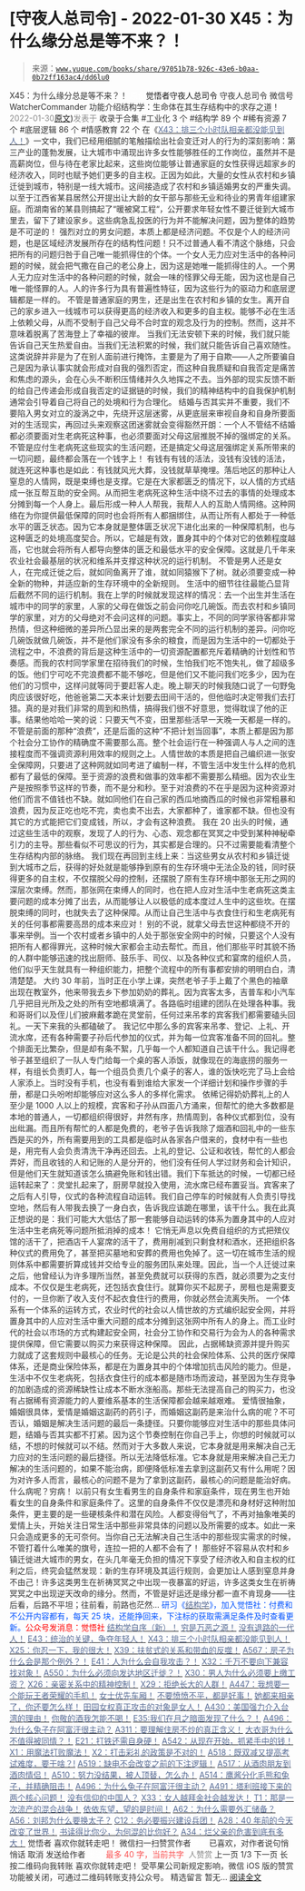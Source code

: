 # [守夜人总司令] - 2022-01-30 X45：为什么缘分总是等不来？！

> 来源：[`www.yuque.com/books/share/97051b78-926c-43e6-b0aa-0b72ff163ac4/dd6lu0`](https://www.yuque.com/books/share/97051b78-926c-43e6-b0aa-0b72ff163ac4/dd6lu0)

<ne-p id="520f42f3293818f927861ebbd5b15da4_p_0" data-lake-id="520f42f3293818f927861ebbd5b15da4_p_0"><ne-text id="u0e84f48d" style="color: rgb(51, 51, 51);">X45：为什么缘分总是等不来？！</ne-text></ne-p> <ne-p id="e7cb2710ffb4d95b78ccbf4fc13ddf69" data-lake-id="e7cb2710ffb4d95b78ccbf4fc13ddf69"><ne-text id="u1b4a6880" ne-fontsize="12" style="color: rgb(255, 255, 255);">原创</ne-text><ne-text id="u1882f76b" ne-fontsize="14">觉悟者</ne-text><ne-text id="ufbb042c8" ne-fontsize="14">守夜人总司令</ne-text></ne-p> <ne-p id="73fd33e81df7af55cf8f1b0a1d0a8e1a" data-lake-id="73fd33e81df7af55cf8f1b0a1d0a8e1a"><ne-text id="ub25c44b6" ne-fontsize="14" ne-bold="true" style="color: rgb(51, 51, 51);">守夜人总司令</ne-text></ne-p> <ne-p id="9bf163b77cc91a992e61cdda972eb00d" data-lake-id="9bf163b77cc91a992e61cdda972eb00d"><ne-text id="ue3f4fc8a" ne-fontsize="14" style="color: rgb(51, 51, 51);">微信号</ne-text><ne-text id="ua9ac6626" ne-fontsize="14" style="color: rgb(51, 51, 51);">WatcherCommander</ne-text></ne-p> <ne-p id="ec28e2790597fe1a2eb74fad79a6860a" data-lake-id="ec28e2790597fe1a2eb74fad79a6860a"><ne-text id="u96a4437c" ne-fontsize="14" style="color: rgb(51, 51, 51);">功能介绍</ne-text><ne-text id="u7a9f96f0" ne-fontsize="14" style="color: rgb(51, 51, 51);">结构学：生命体在其生存结构中的求存之道！</ne-text></ne-p> <ne-p id="0b6cc925b6db9e8bb21d4422a3f3a2fe" data-lake-id="0b6cc925b6db9e8bb21d4422a3f3a2fe"><ne-text id="u4e28600b" style="color: rgb(140, 140, 140);">2022-01-30</ne-text>[<ne-text id="u6c1beee8" ne-fontsize="14">原文</ne-text>](https://mp.weixin.qq.com/s?__biz=MzAxNDk1NjI2Mw==&mid=2247487856&idx=1&sn=cd11f29dc64a6091e6982f36b2f164ea&chksm=9b8a32f8acfdbbee325175c723280fe7500b0cb0b7d45cd827aef80f2b9c69eb8c1862e93f9e#rd))<ne-text id="u171e14d0" ne-fontsize="14" style="color: rgb(140, 140, 140);">发表于</ne-text></ne-p> <ne-p id="c048458da65649a76c425ce58057a79a" data-lake-id="c048458da65649a76c425ce58057a79a"><ne-text id="ud0ef6b35" style="color: rgb(51, 51, 51);">收录于合集</ne-text></ne-p> <ne-p id="46b7046a88058af43bcfff85451c0eae" data-lake-id="46b7046a88058af43bcfff85451c0eae"><ne-text id="ub135d8e3" style="color: rgb(51, 51, 51);">#工业化 3 个</ne-text></ne-p> <ne-p id="663b1af962fc7ed0acc64ab86ed02f4e" data-lake-id="663b1af962fc7ed0acc64ab86ed02f4e"><ne-text id="uc11bfd13" style="color: rgb(51, 51, 51);">#结构学 89 个</ne-text></ne-p> <ne-p id="d5d5dd597260d265312a44faa30846d4" data-lake-id="d5d5dd597260d265312a44faa30846d4"><ne-text id="u914090be" style="color: rgb(51, 51, 51);">#稀有资源 7 个</ne-text></ne-p> <ne-p id="c409ca729be2414a274efb80377cdb49" data-lake-id="c409ca729be2414a274efb80377cdb49"><ne-text id="ucd23fb42" style="color: rgb(51, 51, 51);">#底层逻辑 86 个</ne-text></ne-p> <ne-p id="631c805ce30dc5e8d76e377a91bcf35d" data-lake-id="631c805ce30dc5e8d76e377a91bcf35d"><ne-text id="u8e2a8321" style="color: rgb(51, 51, 51);">#情感教育 22 个</ne-text></ne-p> <ne-p id="584b3dc6a81d07ee373ab3a5c5bcc90e" data-lake-id="584b3dc6a81d07ee373ab3a5c5bcc90e"><ne-text id="u0e264691" style="color: rgb(51, 51, 51);">在《</ne-text>[<ne-text id="ubcde7930" style="color: rgb(87, 107, 149);">X43：排三个小时队相亲都没能见到人！</ne-text>](http://mp.weixin.qq.com/s?__biz=MzAxNDk1NjI2Mw==&mid=2247487839&idx=1&sn=5d6815128a494ec1265c6730e1a95efd&chksm=9b8a32d7acfdbbc139fbb37186865008536f02a5fc5d5b3f5de9a1d6aefa332291f0bcea4062&scene=21#wechat_redirect)<ne-text id="ub6054afc" style="color: rgb(51, 51, 51);">》一文中，我们已经用细腻的笔触描绘出社会变迁对人的行为的深刻影响：第三产业的蓬勃发展，让大城市中涌现出许多女性能够胜任的工作岗位，虽然并不是高薪岗位，但与待在老家比起来，这些岗位能够让普通家庭的女性获得远超家乡的经济收入，同时也赋予她们更多的自主权。正因为如此，大量的女性从农村和乡镇迁徙到城市，特别是一线大城市。这间接造成了农村和乡镇适婚男女的严重失调。以至于江西省某县居然公开提出让大龄的女干部与那些无业和待业的男青年组建家庭。而湖南省的某县则搞起了“暖被窝工程“，公开要求年轻女性不要迁徙到大城市里去，留下了建设家乡。这些病急乱投医的行为并不能解决问题，因为整体的趋势是不可逆的！</ne-text></ne-p> <ne-p id="fef33b1f606b4fb046448f2aca278ee4" data-lake-id="fef33b1f606b4fb046448f2aca278ee4"><ne-text id="u10a46a8d" style="color: rgb(51, 51, 51);">强烈对立的男女问题，本质上都是经济问题。不仅是个人的经济问题，也是区域经济发展所存在的结构性问题！只不过普通人看不清这个脉络，只会把所有的问题归咎于自己唯一能抓得住的个体。一个女人无力应对生活中的各种问题的时候，就会把气撒在自己的老公身上，因为这是她唯一能抓得住的人。一个男人无力应对生活中的各种问题的时候，就会一味的怪罪父母无能，因为这也是自己唯一能怪罪的人。人的许多行为具有普遍性特征，因为这些行为的驱动力和底层逻辑都是一样的。</ne-text></ne-p> <ne-p id="f7c150cbf3c5e3704c94fe1dc671c8e2" data-lake-id="f7c150cbf3c5e3704c94fe1dc671c8e2"><ne-text id="uf2a50f62" style="color: rgb(51, 51, 51);">不管是普通家庭的男生，还是出生在农村和乡镇的女生。离开自己的家乡进入一线城市可以获得更高的经济收入和更多的自主权。能够不必在生活上依赖父母，从而不受制于自己父母不合时宜的观念及行为的控制。然而，这并不意味着脱离了苦海登上了幸福的彼岸。</ne-text></ne-p> <ne-p id="fcee07910a49139762ff4a5a40c1a350" data-lake-id="fcee07910a49139762ff4a5a40c1a350"><ne-text id="ufc82a296" style="color: rgb(51, 51, 51);">当我们无法安顿下来的时候，我们就只能告诉自己天生热爱自由。当我们无法积累的时候，我们就只能告诉自己喜欢随性。这类说辞并非是为了在别人面前进行掩饰，主要是为了用于自欺——</ne-text><ne-text id="u2f5f3202" ne-bold="true" style="color: rgb(51, 51, 51);">人之所要骗自己是因为承认事实就会形成对自我的强烈否定，而这种自我质疑和自我否定是痛苦和焦虑的源头，会在心头不断积压情绪并久久地挥之不去。当外部的现实反馈不断的给自己传递会形成自我否定的证据链的时候，我们的精神结构中的自我保护机制通常会引导着自己将自己的处境和行为合理化。</ne-text></ne-p> <ne-p id="8be49fa0a66bfc33e03f6586fbb1fbd8" data-lake-id="8be49fa0a66bfc33e03f6586fbb1fbd8"><ne-text id="udc29ae02" style="color: rgb(51, 51, 51);">结婚与否其实并不重要，我们不要陷入男女对立的漩涡之中，先绕开这层迷雾，从更底层来审视自身和自身所要面对的生活现实，再回过头来观察这团迷雾就会变得豁然开朗：</ne-text><ne-text id="u66919bb1" ne-bold="true" style="color: rgb(51, 51, 51);">一个人不管结不结婚都必须要面对生老病死这种事，也必须要面对父母这层推脱不掉的强绑定的关系。不管是应付生老病死这些现实的生活问题，还是搞定父母这层强绑定关系所带来的一切问题，最终都会落在一个钱字上！</ne-text></ne-p> <ne-p id="e41cb3388fd19ff9fd3e7d17e9fbae43" data-lake-id="e41cb3388fd19ff9fd3e7d17e9fbae43"><ne-text id="uba6e1057" style="color: rgb(51, 51, 51);">有钱有有钱的活法，没钱有没钱的活法，就连死这种事也是如此：有钱就风光大葬，没钱就草草掩埋。落后地区的那种让人窒息的人情网，既是束缚也是支撑。它是在大家都匮乏的情况下，以人情的方式结成一张互帮互助的安全网。从而把生老病死这种生活中绕不过去的事情的处理成本分摊到每一个人身上。最后形成一种人人帮我，我帮人人的互助人情网络。这种网络在为你提供最低保障的同时也会将所有人都捆绑住，从而让所有人都处于一种低水平的匮乏状态。因为它本身就是整体匮乏状况下进化出来的一种保障机制，也与这种匮乏的处境高度契合。所以，它越是有效，置身其中的个体对它的依赖程度越高，它也就会将所有人都导向整体的匮乏和最低水平的安全保障。这就是几千年来农业社会最基层的状况和维系并支撑这种状况的运行机制。</ne-text></ne-p> <ne-p id="f38ca107f6f4a5fab5f92cb15a53945c" data-lake-id="f38ca107f6f4a5fab5f92cb15a53945c"><ne-text id="uc4d660fc" ne-bold="true" style="color: rgb(51, 51, 51);">不管是男人还是女人，在完成迁徙之后，就如同鱼离开了谁，就如同猿猴下了树。就必须要变成一种全新的物种，并适应新的生存环境中的全新规则。</ne-text></ne-p> <ne-p id="57dd4c25df9427a24a010a04bb7c4fe9" data-lake-id="57dd4c25df9427a24a010a04bb7c4fe9"><ne-text id="uaff36acf" style="color: rgb(51, 51, 51);">生活中的细节往往最能凸显背后截然不同的运行机制。我在上学的时候就发现这样的情况：去一个出生并生活在城市中的同学的家里，人家的父母在做饭之前会问你吃几碗饭。而去农村和乡镇同学的家里，对方的父母绝对不会问这样的问题。事实上，不同的同学家待客都非常热情，但这种细微的差异所凸显出来的是两套完全不同的运行机制的差异。问你吃几碗饭就做几碗饭，并不是他们家没有多余的粮食，而是因为生活中的一切都处于流程之中，不浪费的背后是这种生活中的一切资源配置都充斥着精确的计划性和节奏感。而我的农村同学家里在招待我们的时候，生怕我们吃不饱失礼，做了超级多的饭。他们宁可吃不完浪费都不能不够吃，但是他们又不能问我们吃多少，因为在他们的习惯中，这样问就等同于要赶客人走。晚上聊天的时候我随口说了一句野兔肉应该很好吃，他爸爸第二天本来计划要去田间干活的，但他临时决定带我们去打猎。真的是对我们非常的周到和热情，搞得我们很不好意思，觉得耽误了他的正事。结果他哈哈一笑的说：只要天气不变，田里那些活早一天晚一天都是一样的。不管是前面的那种“浪费”，还是后面的这种“不把计划当回事”，本质上都是因为那个社会分工协作的精确度不需要那么高。整个社会运行在一种强调人与人之间的连接程度而不强调资源利用效率的规则之上。人情世故的本质是把自己编织进一张安全保障网，只要进了这种网就如同考进了编制一样，不管生活中发生什么样的危机都有了最低的保障。至于资源的浪费和做事的效率都不需要那么精细。因为农业生产是按照季节这样的节奏，而不是分和秒。至于对浪费的不在乎是因为这种资源对他们而言不值钱也不缺。就如同他们在自己家的西瓜地摘西瓜的时候也非常粗暴和浪费，因为反正吃也吃不完，卖也卖不出去，大家都种了，谁家都不缺。但也没有其它的方式能把它们变成钱，所以，才会有这种浪费。</ne-text></ne-p> <ne-p id="0ebeba94daefd5477f7327794a856362" data-lake-id="0ebeba94daefd5477f7327794a856362"><ne-text id="u21bc82ae" style="color: rgb(51, 51, 51);">我在 20 出头的时候，通过这些生活中的观察，发现了人的行为、心态、观念都在冥冥之中受到某种神秘牵引力的主导。</ne-text><ne-text id="uf63bebf2" ne-bold="true" style="color: rgb(51, 51, 51);">那些看似不可思议的行为，其实都是合理的。只不过需要能看清整个生存结构内部的脉络。</ne-text></ne-p> <ne-p id="1535d487568deab263fa23c3946d9b42" data-lake-id="1535d487568deab263fa23c3946d9b42"><ne-text id="ub973453d" style="color: rgb(51, 51, 51);">我们现在再回到主线上来：当这些男女从农村和乡镇迁徙到大城市之后，获得的好处就是能够挣到原有的生存环境中无法企及的钱，同时获得更多的自主权，不仅摆脱父母的控制，还摆脱了原有生存环境中那张无形之网的深层次束缚。然而，那张网在束缚人的同时，也在把人应对生活中生老病死这类主要问题的成本分摊了出去，从而能够让人以极低的成本度过人生中的这些坎。在摆脱束缚的同时，也就失去了这种保障。从而让自己生活中与衣食住行和生老病死有关的任何事都需要高昂的成本来应对！</ne-text></ne-p> <ne-p id="27e0f48aab68ca2580ba92c08396ec48" data-lake-id="27e0f48aab68ca2580ba92c08396ec48"><ne-text id="u1fb9c012" style="color: rgb(51, 51, 51);">别的不说，就拿父母去世这种都绕不开的事来举例。当一个农村或者乡镇中的人处于那张安全网中的时候，只要这个人没有把所有人都得罪光，这种时候大家都会主动去帮忙。而且，他们那些平时其貌不扬的人群中能够迅速的找出厨师、鼓乐手、司仪、以及各种仪式和宴席的组织人员，他们似乎天生就具有一种组织能力，把整个流程中的所有事都安排的明明白白，清清楚楚。</ne-text></ne-p> <ne-p id="38357e5461e43dc60b40ca9bae593de9" data-lake-id="38357e5461e43dc60b40ca9bae593de9"><ne-text id="u8d409eca" style="color: rgb(51, 51, 51);">大约 30 年前，当时正在小学上课，突然老爷子手上戴了个黑色的袖章出现在教室外，他来带我去乡下参加奶奶的葬礼。因为宾客太多，吉普车和小汽车几乎把目光所及之处的所有空地都填满了。各路临时组建的团队在处理各种事。我和哥哥们以及侄儿们披麻戴孝跪在灵堂前，任何过来吊孝的宾客我们都需要磕头回礼。一天下来我的头都磕破了。</ne-text></ne-p> <ne-p id="692ff45c9bcfbf3185bc7fe16fe4ef71" data-lake-id="692ff45c9bcfbf3185bc7fe16fe4ef71"><ne-text id="ub694975f" style="color: rgb(51, 51, 51);">我记忆中那么多的宾客来吊孝、登记、上礼、开流水席，还有各种需要子孙后代参加的仪式，并为每一位宾客准备不同的回礼。整个排面无比繁杂，但是却有条不絮，几乎每一个人都知道自己该干什么。我记得老爷子甚至组织了一队人专门给每一个桌的客人添饭，就像现在的海底捞的服务一样，有组长负责盯人，每一个组员负责几个桌子的客人，谁的饭快吃完了马上会给人家添上。当时没有手机，也没有看到谁给大家发一个详细计划和操作步骤的手册，都是口头吩咐却能够应对这么多人的多样化需求。</ne-text></ne-p> <ne-p id="d184a9134e4a8a69d932a2a821756863" data-lake-id="d184a9134e4a8a69d932a2a821756863"><ne-text id="ua62b338f" style="color: rgb(51, 51, 51);">依稀记得奶奶葬礼上的人至少是 1000 人以上的规模，宾客和子孙从四面八方涌来，但帮忙的绝大多数都是本地的普通人，一切都组织得很好，井然有序，热情周到，各种仪式都到位，没有出纰漏。而且所有帮忙的人都是免费的，老爷子告诉我除了烟酒和回礼中的一些东西是买的外，所有需要用到的工具都是临时从各家各户借来的，食材中有一些也是，用完有人会负责清洗干净再还回去。上礼的登记、公证和收钱，帮忙的人都会弄好，而且收钱的人和记账的人是分开的，他们没有任何人学过财务和会计知识，但是他们天生就知道该怎么搞避免账和钱出错。我们下车抵达的时候，一切都已经运转起来了：灵堂扎起来了，厨房早就投入使用，流水席已经布置妥当。宾客来了之后有人引导，仪式的各种流程自动运转。我们自己停车的时候就有人负责引导找空地，然后有人带我去换了一身白衣，告诉我应该跪在哪里，该干什么。我在此真正想说的是：</ne-text><ne-text id="ua73ff8f6" ne-bold="true" style="color: rgb(51, 51, 51);">我们可能大大低估了那一套能够自动运转的体系为置身其中的人应对生活中生老病死等问题所抵消掉的成本！</ne-text></ne-p> <ne-p id="8001bf6c8c46eb8d7dc543403b5be539" data-lake-id="8001bf6c8c46eb8d7dc543403b5be539"><ne-text id="u86afbdaf" style="color: rgb(51, 51, 51);">它悄无声息以免费自组织的方式把殡仪馆的活干了，把酒店千人宴席的活干了，费用削减到只剩食材和酒水，还把组织各种仪式的费用免了，甚至把买墓地和安葬的费用也免掉了。这一切在城市生活的规则体系中都需要折算成钱并交给专业的服务团队来处理。因此，当一个人迁徙过来之后，他曾经认为许多理所当然，甚至免费就可以获得的东西，就必须要为之支付成本。不仅仅是生老病死，还包括衣食住行。就算你买不起房子，房租也是需要支付的，一旦你断了收入支付不起衣食住行的费用，你就必然会流离失所。</ne-text></ne-p> <ne-p id="27ae938a2223fa952328e50a112eb510" data-lake-id="27ae938a2223fa952328e50a112eb510"><ne-text id="u6d635254" ne-bold="true" style="color: rgb(51, 51, 51);">一个体系有一个体系的运转方式，农业时代的社会以人情世故的方式编织起安全网，并将置身其中的人应对生活中重大问题的成本分摊到这张网中所有人的身上。而工业时代的社会以市场的方式构建起安全网，社会分工协作和交易行为会为人的各种需求提供保障，但它需要以购买力来获得这种保障。</ne-text></ne-p> <ne-p id="19d1f207d63e4e4931f3f30543ca2cb5" data-lake-id="19d1f207d63e4e4931f3f30543ca2cb5"><ne-text id="u160f74a8" ne-bold="true" style="color: rgb(51, 51, 51);">因此，占据稀缺资源并提升购买力就成了这套规则中最核心的任务。</ne-text><ne-text id="u0572071d" style="color: rgb(51, 51, 51);">无论是公共的社会保险体系、公共的医疗保障体系，还是商业保险体系，都是在为置身其中的个体增加抗击风险的能力。但是，</ne-text><ne-text id="u951e0034" ne-bold="true" style="color: rgb(51, 51, 51);">生活中不仅生老病死，包括衣食住行的成本都是随市场而波动，甚至因为生存竞争的加剧造成的资源稀缺性让成本不断水涨船高。那些无法提高自己的购买力，也没有占据稀有资源能力的人要维系基本的生活保障都会越来越艰难。</ne-text></ne-p> <ne-p id="cb27662120b3017f8191b4e44654110e" data-lake-id="cb27662120b3017f8191b4e44654110e"><ne-text id="u661c5b0c" style="color: rgb(51, 51, 51);">爱情很抽象，婚姻很具体，爱情是婚姻这副药的药引子，而婚姻这副药是来治什么病的呢？不可否认，婚姻是解决生活问题的最后一条捷径。只要你能够应对生活中的那些具体问题，结婚与否其实都不打紧。因为这个节奏控制在你自己手上，你想的时候就可以结，不想的时候就可以不结。然而对于大多数人来说，它本身就是用来解决自己无力应对的生活问题的最后捷径。所以无法降低标准。它本身就是用来解决自己无力解决的生活问题的，如果不能治病，即便降低标准去拿到这副药又有什么用呢？因为对许多人而言，最核心的问题不是为了拿到这副药，最核心的问题是能治好病。什么病呢？穷病！</ne-text></ne-p> <ne-p id="a502694379194817be97a0b7ba7e91b3" data-lake-id="a502694379194817be97a0b7ba7e91b3"><ne-text id="u4107ff27" ne-bold="true" style="color: rgb(51, 51, 51);">以前只有女生看男生的自身条件和家庭条件，现在男生也开始看女生的自身条件和家庭条件了。这里的自身条件不仅仅是漂亮和身材好这种附加条件，更主要的是一些硬核条件和潜在风险。人都变得俗气了，不再对抽象唯美的爱情上头，开始关注日常生活中那些非常具体的问题以及所需要的成本。如此一来只会造成更多的无可奈何。当你自己无法解决自己生活中的那些现实需求的时候，不管打着什么唯美的旗号，连拉一把的人都不会有了！</ne-text></ne-p> <ne-p id="eb305d67c506444aabce8cb3ecfffe6d" data-lake-id="eb305d67c506444aabce8cb3ecfffe6d"><ne-text id="u17622452" ne-bold="true" style="color: rgb(51, 51, 51);">那些好不容易从农村和乡镇迁徙进大城市的男女，在头几年毫无负担的情况下享受了经济收入和自主权的红利之后，终究会猛然发现：新的生存环境及其运行规则，会更加让人感到窒息并身不由己！许多这类男生在祈祷冥冥之中出现一夜暴富的好运，许多这类女生在祈祷冥冥之中出现逆天改命的缘分。然而，不管是好运还是缘分都一直不肯现身——往后看，后路不平坦；往前看，前路也茫然…</ne-text></ne-p> <ne-p id="bbecdeb670581b228ef2bfb6d4a470e9" data-lake-id="bbecdeb670581b228ef2bfb6d4a470e9"><ne-text id="u2d51fa08" ne-bold="true" style="color: rgb(0, 82, 255);">研习《</ne-text>[<ne-text id="u4d53e08d" ne-bold="true" style="color: rgb(87, 107, 149);">结构学</ne-text>](https://mp.weixin.qq.com/mp/appmsgalbum?action=getalbum&album_id=1318317199878225920&__biz=MzAxNDk1NjI2Mw==#wechat_redirect)<ne-text id="u5412c9f0" ne-bold="true" style="color: rgb(0, 82, 255);">》，加入觉悟社：付费和不公开内容都有，每天 25 块，还能挣回来，下注标的获取需满足条件及时查看更新。</ne-text><ne-text id="u63706ee4" ne-bold="true" style="color: rgb(255, 0, 0);">公众号发消息：觉悟社</ne-text></ne-p>  <ne-p id="70fe09bb4bb7d39b9d60269fa8bbb6ef" data-lake-id="70fe09bb4bb7d39b9d60269fa8bbb6ef"><ne-card data-card-name="image" data-card-type="inline" id="zWnqF" data-event-boundary="card" style="color: rgb(51, 51, 51);"><ne-p id="d31de67da3e7d55c2410d6cab1f3fcf2" data-lake-id="d31de67da3e7d55c2410d6cab1f3fcf2">[<ne-text id="u34fa2990" ne-bold="true" style="color: rgb(87, 107, 149);">结构学自序（新）！</ne-text>](http://mp.weixin.qq.com/s?__biz=MzIzMDYwOTM0Mg==&mid=2247485283&idx=1&sn=aa2b8554b8e5040f8f959636feaa06a3&chksm=e8b19fb2dfc616a430aa381b8da0815311244e694a69809cd92d0602ac34cfe5f1f419b3745e&scene=21#wechat_redirect)</ne-p> <ne-p id="81385f948bbd881ac9ade1810acd62c7" data-lake-id="81385f948bbd881ac9ade1810acd62c7">[<ne-text id="u8ea64dc3" style="color: rgb(87, 107, 149);">穷是万恶之源！</ne-text>](http://mp.weixin.qq.com/s?__biz=MzAxNDk1NjI2Mw==&mid=2247483823&idx=1&sn=e54ebe9891b302dc0bf1815c76ccf8b7&chksm=9b8a2227acfdab31a05e273addd9159d4b8263d58d3c58bf214841c8189157519719c3427306&scene=21#wechat_redirect)</ne-p> <ne-p id="d7f7872733f27f4f97a120253d5886e8" data-lake-id="d7f7872733f27f4f97a120253d5886e8">[<ne-text id="u606365f7" style="color: rgb(87, 107, 149);">没有退路的一代人！</ne-text>](http://mp.weixin.qq.com/s?__biz=MzAxNDk1NjI2Mw==&mid=2247486533&idx=1&sn=a0d5cce0656aad467148e0642eb85a00&chksm=9b8a2fcdacfda6db79857186e953a089baf1fb678b2b071cf101c5a26e7fb9768474c94243ca&scene=21#wechat_redirect)</ne-p> <ne-p id="e7271faf9f13a4fbf265b5cbbfed7a2e" data-lake-id="e7271faf9f13a4fbf265b5cbbfed7a2e">[<ne-text id="u286eb9aa" ne-bold="true" style="color: rgb(87, 107, 149);">E43：统治的关键，争夺年轻人！</ne-text>](http://mp.weixin.qq.com/s?__biz=MzAxNDk1NjI2Mw==&mid=2247487815&idx=1&sn=84f963d6fb37f4f4ae70bb92b60488ae&chksm=9b8a32cfacfdbbd9aeb7089e2d38899684a97159afe1b1f220e3ca472cc321442bf52e5606dd&scene=21#wechat_redirect)</ne-p> <ne-p id="d53444c5233c05b750c9915cd047026e" data-lake-id="d53444c5233c05b750c9915cd047026e">[<ne-text id="u9f922562" style="color: rgb(87, 107, 149);">X43：排三个小时队相亲都没能见到人！</ne-text>](http://mp.weixin.qq.com/s?__biz=MzAxNDk1NjI2Mw==&mid=2247487839&idx=1&sn=5d6815128a494ec1265c6730e1a95efd&chksm=9b8a32d7acfdbbc139fbb37186865008536f02a5fc5d5b3f5de9a1d6aefa332291f0bcea4062&scene=21#wechat_redirect)</ne-p> <ne-p id="5ec608def6ef0056829679813d2f13eb" data-lake-id="5ec608def6ef0056829679813d2f13eb">[<ne-text id="u62eaa052" style="color: rgb(87, 107, 149);">X25：你忍一下，我的很大！</ne-text>](http://mp.weixin.qq.com/s?__biz=MzAxNDk1NjI2Mw==&mid=2247487691&idx=1&sn=25bf18fb0375ec81c4b02f06b4829131&chksm=9b8a3343acfdba55113abce1ada59a203e08f7fee28d62767bfede2ce6e1bf3ace451af06adf&scene=21#wechat_redirect)</ne-p> <ne-p id="b86914474f83eaaf7938969f11e3f0b2" data-lake-id="b86914474f83eaaf7938969f11e3f0b2">[<ne-text id="u856a76b3" style="color: rgb(87, 107, 149);">X39：扶贫式的关系和带血的反噬！</ne-text>](http://mp.weixin.qq.com/s?__biz=MzAxNDk1NjI2Mw==&mid=2247487823&idx=1&sn=2add0df28f12101176ece7bbdd18f01b&chksm=9b8a32c7acfdbbd1c06dcbfe21683ef82c6770a1ca7f1035833f7a6683dba546fced92103560&scene=21#wechat_redirect)</ne-p> <ne-p id="2bd1fdd9fa9ab85468350316d56a1b20" data-lake-id="2bd1fdd9fa9ab85468350316d56a1b20">[<ne-text id="ub0370a85" ne-bold="true" style="color: rgb(87, 107, 149);">A567：房子为什么会是那个例外？！</ne-text>](http://mp.weixin.qq.com/s?__biz=MzAxNDk1NjI2Mw==&mid=2247487780&idx=1&sn=3b20226bf3c2987844648da3761b0ef0&chksm=9b8a32acacfdbbbac12be812fa28293fffe0f2220f58702135872a8362c2c4e30c6f67e88e62&scene=21#wechat_redirect)</ne-p> <ne-p id="8c324154ee501ea4cf83bfba5677cdb3" data-lake-id="8c324154ee501ea4cf83bfba5677cdb3">[<ne-text id="ud0b0bba2" ne-bold="true" style="color: rgb(87, 107, 149);">E41：人为什么会自我攻击？！</ne-text>](http://mp.weixin.qq.com/s?__biz=MzIzMDYwOTM0Mg==&mid=2247486881&idx=1&sn=aaca61538c74e3339689efa842356ab2&chksm=e8b19570dfc61c667812788ad486f9a2864ada22523d02e1403afcc3403039ffd7ea01b9a107&scene=21#wechat_redirect)</ne-p> <ne-p id="65a67bad8dafdc0bdc8356228315f888" data-lake-id="65a67bad8dafdc0bdc8356228315f888">[<ne-text id="u28ed0745" ne-bold="true" style="color: rgb(87, 107, 149);">X32：千万不要向下兼容找对象！</ne-text>](http://mp.weixin.qq.com/s?__biz=MzIzMDYwOTM0Mg==&mid=2247486864&idx=1&sn=6f11987ae5bb16a7772f0829f6c1f414&chksm=e8b19541dfc61c57719e7bdb4cadd58d9676648949acc92c66a82d833031928185e14cfb3495&scene=21#wechat_redirect)</ne-p> <ne-p id="c5b52789cd59b2c092fcfe822528eeec" data-lake-id="c5b52789cd59b2c092fcfe822528eeec">[<ne-text id="u9bc62d78" ne-bold="true" style="color: rgb(87, 107, 149);">A550：为什么必须向发达地区迁徙？！</ne-text>](http://mp.weixin.qq.com/s?__biz=MzIzMDYwOTM0Mg==&mid=2247486858&idx=1&sn=956c82b082c441fa042f2acf337e8b1b&chksm=e8b1955bdfc61c4d450d4f22cd7aec8efbb69f5457bbf3db44ba550998b00c5dadd043227939&scene=21#wechat_redirect)</ne-p> <ne-p id="d8dbbdbc40edc049409a45aa6fa97c05" data-lake-id="d8dbbdbc40edc049409a45aa6fa97c05">[<ne-text id="uf42ed330" style="color: rgb(87, 107, 149);">X30：男人为什么必须要上缴工资？</ne-text>](http://mp.weixin.qq.com/s?__biz=MzAxNDk1NjI2Mw==&mid=2247487741&idx=1&sn=8a3ea62108b727f9f499c4f443309b07&chksm=9b8a3375acfdba635f90b03d0fe3584e4ceb01ba683217f87806196c2d112d0f4dfa7532a678&scene=21#wechat_redirect)</ne-p> <ne-p id="002ea3644904672a4ad977a957b46b15" data-lake-id="002ea3644904672a4ad977a957b46b15">[<ne-text id="ud08e9aa6" style="color: rgb(87, 107, 149);">X26：亲密关系中的精神控制！</ne-text>](http://mp.weixin.qq.com/s?__biz=MzAxNDk1NjI2Mw==&mid=2247487736&idx=1&sn=fb39520992bb22568e3a31c89b9f40f0&chksm=9b8a3370acfdba66c77d1425610a5d7cc26e23090708151880b117e45931eceb82e4ad69a020&scene=21#wechat_redirect)</ne-p> <ne-p id="207c15885a11bea2f74462da71ecbf19" data-lake-id="207c15885a11bea2f74462da71ecbf19">[<ne-text id="u358dfdbe" ne-bold="true" style="color: rgb(87, 107, 149);">X29：拒绝长大的人群！</ne-text>](http://mp.weixin.qq.com/s?__biz=MzAxNDk1NjI2Mw==&mid=2247487734&idx=1&sn=406322eea52d5ed24ebaf979fdf714c1&chksm=9b8a337eacfdba688c7e6a511a417ec4d9a03b13d1bdb5c91e6ef37e9a7b747460354e0b0e8e&scene=21#wechat_redirect)</ne-p> <ne-p id="f0a93f92fff1ef47b8851f63427fd91c" data-lake-id="f0a93f92fff1ef47b8851f63427fd91c">[<ne-text id="u65e6c27f" style="color: rgb(87, 107, 149);">A447：我想要一个能玩王者荣耀的手机！</ne-text>](http://mp.weixin.qq.com/s?__biz=MzIzMDYwOTM0Mg==&mid=2247485819&idx=1&sn=ed66aa0f6c9babbd3b2125904895a72e&chksm=e8b191aadfc618bc28e075861fdf70f66757736a2843e91f60aea5cdb6d641ec579a38bac82d&scene=21#wechat_redirect)</ne-p> <ne-p id="2cdf753c2d62a397819b70e23abcc450" data-lake-id="2cdf753c2d62a397819b70e23abcc450">[<ne-text id="u30104aee" style="color: rgb(87, 107, 149);">女士优先车厢！</ne-text>](http://mp.weixin.qq.com/s?__biz=MzAxNDk1NjI2Mw==&mid=2247487729&idx=1&sn=eb26eb14541fcabb690d3ad4556d6ac0&chksm=9b8a3379acfdba6f1fb9bf4c1884dea0da63edaa02a088ce8bb554aa9b1cf845897e7a22f6fd&scene=21#wechat_redirect)</ne-p> <ne-p id="17964dbf18f86c2fbfb0cc37d4840917" data-lake-id="17964dbf18f86c2fbfb0cc37d4840917">[<ne-text id="ua29e3584" ne-bold="true" style="color: rgb(87, 107, 149);">不要愤愤不平，都是好事！</ne-text>](http://mp.weixin.qq.com/s?__biz=MzAxNDk1NjI2Mw==&mid=2247487130&idx=1&sn=b21138d85455f5692aaf039038c78342&chksm=9b8a2d12acfda404a2b67fe4d446ee0f2805ad64a8b8004902934600fd731191e140df6ac19a&scene=21#wechat_redirect)</ne-p> <ne-p id="3131dc6fd3f1e5a6ad4f9682b2916d2b" data-lake-id="3131dc6fd3f1e5a6ad4f9682b2916d2b">[<ne-text id="uc9e2cb01" ne-bold="true" style="color: rgb(87, 107, 149);">她都来相亲了，你还要怎么样！</ne-text>](http://mp.weixin.qq.com/s?__biz=MzAxNDk1NjI2Mw==&mid=2247486952&idx=1&sn=698aec6916d2eca5e758c25c4c634346&chksm=9b8a2e60acfda776b80a4f2f0d5c2fe4921fc821cdf029fa9d2fdc52fd708fc5a0b980d5d3d0&scene=21#wechat_redirect)</ne-p> <ne-p id="ddd8ded59e9ce8d0d64d72660bac0dc8" data-lake-id="ddd8ded59e9ce8d0d64d72660bac0dc8">[<ne-text id="u54ce80f1" ne-bold="true" style="color: rgb(87, 107, 149);">田园女权真正攻击的对象是女人！</ne-text>](http://mp.weixin.qq.com/s?__biz=MzIzMDYwOTM0Mg==&mid=2247486412&idx=1&sn=5dd3e8b2a759838d739e6d61ebab2eab&chksm=e8b1931ddfc61a0bf6f81cd2a9a9232ea8ce86528a8eea66c6635180e8678b819ebb38b4cb86&scene=21#wechat_redirect)</ne-p> <ne-p id="cdd58ee635f3e18eda5b12d7dbe1b96b" data-lake-id="cdd58ee635f3e18eda5b12d7dbe1b96b">[<ne-text id="u4851d308" ne-bold="true" style="color: rgb(87, 107, 149);">A430：美国强力介入台湾的理由！</ne-text>](http://mp.weixin.qq.com/s?__biz=MzIzMDYwOTM0Mg==&mid=2247486587&idx=1&sn=e14d4403bb13c441596f09add1b5f27c&chksm=e8b194aadfc61dbcab0c1d70249910161f8c77b0163ac8278dfe5c2f817d2bb2a3ac3e7ddf89&scene=21#wechat_redirect)</ne-p> <ne-p id="89a6f3890e1e08e8087847398549ba66" data-lake-id="89a6f3890e1e08e8087847398549ba66">[<ne-text id="u1b363dcf" style="color: rgb(87, 107, 149);">你敬的酒我怎能不喝！</ne-text>](http://mp.weixin.qq.com/s?__biz=MzIzMDYwOTM0Mg==&mid=2247486456&idx=1&sn=7d6377d84f511b80179c5e7648494d6e&chksm=e8b19329dfc61a3f9b91b5b43dbd1a6eea293a02cd80b96aeb6dd1930f7f2c93fd33c0e3b2f3&scene=21#wechat_redirect)</ne-p> <ne-p id="7da6f4e755c94cd006e7ecaf0a2d31fe" data-lake-id="7da6f4e755c94cd006e7ecaf0a2d31fe">[<ne-text id="u69e7ba8c" ne-bold="true" style="color: rgb(87, 107, 149);">E35:我们在月之暗面发现了什么？！</ne-text>](http://mp.weixin.qq.com/s?__biz=MzIzMDYwOTM0Mg==&mid=2247486632&idx=1&sn=170aeff87eb36dce354c8b2437f4b27f&chksm=e8b19479dfc61d6f08e6492954a528f20387fe2fa925747cf2b504d2bc69084f24495e972e41&scene=21#wechat_redirect)</ne-p> <ne-p id="6831c4f08c983a564ff857ff15c33d7a" data-lake-id="6831c4f08c983a564ff857ff15c33d7a">[<ne-text id="ud61c1d57" ne-bold="true" style="color: rgb(87, 107, 149);">A496：为什么兔子在阿富汗很主动？</ne-text>](http://mp.weixin.qq.com/s?__biz=MzIzMDYwOTM0Mg==&mid=2247486278&idx=1&sn=40d09857088bebd3c70bec1c7a500f06&chksm=e8b19397dfc61a810125242c8e395330f934390eb50bd54053ecd3f31ddc91de4e429c0f693a&scene=21#wechat_redirect)</ne-p> <ne-p id="78ea0b3f071dd4608c42d622fda36404" data-lake-id="78ea0b3f071dd4608c42d622fda36404">[<ne-text id="u007d15a5" ne-bold="true" style="color: rgb(87, 107, 149);">A311：要理解住房不炒的真正含义！</ne-text>](http://mp.weixin.qq.com/s?__biz=MzIzMDYwOTM0Mg==&mid=2247484959&idx=1&sn=090583ec50bfd9febec1de463c2672f6&chksm=e8b19ecedfc617d8629080f6745c8de013cfe875de26eef6767b2d5c10782650223ed15f807b&scene=21#wechat_redirect)</ne-p> <ne-p id="441eb5a3c5f7571561b2f3be388526fb" data-lake-id="441eb5a3c5f7571561b2f3be388526fb">[<ne-text id="u766b76bb" style="color: rgb(87, 107, 149);">大衣哥为什么不值得被同情？！</ne-text>](http://mp.weixin.qq.com/s?__biz=MzAxNDk1NjI2Mw==&mid=2247487598&idx=1&sn=96df866800e5e546b2e945af60227ed4&chksm=9b8a33e6acfdbaf061f8713492ddd97b05e91e9bd566c4aa7d5e4f58b4395346513ec9f12eec&scene=21#wechat_redirect)</ne-p> <ne-p id="accf5c2707ed4b4d88c0f397ae60be59" data-lake-id="accf5c2707ed4b4d88c0f397ae60be59">[<ne-text id="u42234a07" style="color: rgb(87, 107, 149);">E21：打铁还需自身硬！</ne-text>](http://mp.weixin.qq.com/s?__biz=MzA3ODI4NTY4OQ==&mid=2247483839&idx=1&sn=cb80029b7f82ba1144ceb58664afa44a&chksm=9f445fa9a833d6bf70c54e9029f69e952823ff25ff6b7e7b8d6a4a43fc9ec553ffb960210ccb&scene=21#wechat_redirect)</ne-p> <ne-p id="ba70f8f1301c74b158385216e9dd4f07" data-lake-id="ba70f8f1301c74b158385216e9dd4f07">[<ne-text id="u00cb3c58" ne-bold="true" style="color: rgb(87, 107, 149);">A542：从现在开始，抓紧手中的钱！</ne-text>](http://mp.weixin.qq.com/s?__biz=MzIzMDYwOTM0Mg==&mid=2247486640&idx=1&sn=a96afa7d2b698e33240735ea8d7671f7&chksm=e8b19461dfc61d77a4afce11ecc7558b8d7ff5d495a78bcb609e3eed5c70bcbed5f3d6a66023&scene=21#wechat_redirect)</ne-p> <ne-p id="19063ceafce9a5da464a4af37ce8482f" data-lake-id="19063ceafce9a5da464a4af37ce8482f">[<ne-text id="u26e1eefe" style="color: rgb(87, 107, 149);">X1：用魔法打败魔法！</ne-text>](http://mp.weixin.qq.com/s?__biz=MzIzMDYwOTM0Mg==&mid=2247486542&idx=1&sn=0e26afc62c7171bb2132a86d6d3f349b&chksm=e8b1949fdfc61d893ec07610d457e7544bcaa90387ae31f0e0663645c744fcc69d27a74c44c4&scene=21#wechat_redirect)</ne-p> <ne-p id="6e3abb4bd9577904835bba70cffa9822" data-lake-id="6e3abb4bd9577904835bba70cffa9822">[<ne-text id="u045e72a8" style="color: rgb(87, 107, 149);">X2：打击彩礼的政策是不对的！</ne-text>](http://mp.weixin.qq.com/s?__biz=MzIzMDYwOTM0Mg==&mid=2247486547&idx=1&sn=84cdf1a658ba1719848662f0e56f64e8&chksm=e8b19482dfc61d944c77148828ddf9718b3690f306319be04eb791b403f7fa68f9a9b13857b0&scene=21#wechat_redirect)</ne-p> <ne-p id="21e8919446f5b4a025864fa3d026a784" data-lake-id="21e8919446f5b4a025864fa3d026a784">[<ne-text id="u051dac2e" ne-bold="true" style="color: rgb(87, 107, 149);">A518：既双减又提高考试难度，要干啥？!</ne-text>](http://mp.weixin.qq.com/s?__biz=MzIzMDYwOTM0Mg==&mid=2247486528&idx=1&sn=837ef39e3c0b47ac84d5096690555ae7&chksm=e8b19491dfc61d87292daf575c1e7c95b3f0543f313b65c7ad4ab369603833704304ec7451d7&scene=21#wechat_redirect)</ne-p> <ne-p id="c71b6df05255f76ba68a8a8c8489a2c2" data-lake-id="c71b6df05255f76ba68a8a8c8489a2c2">[<ne-text id="u87c53915" ne-bold="true" style="color: rgb(87, 107, 149);">A519：缺电不会改变之前的下注逻辑！</ne-text>](http://mp.weixin.qq.com/s?__biz=MzIzMDYwOTM0Mg==&mid=2247486508&idx=1&sn=6fac0f23979fa74983528cb090ad205b&chksm=e8b194fddfc61deb6982573c047fb47cb7af702e87111a0498e1cdc4676b6baf3cc5143f9c92&scene=21#wechat_redirect)</ne-p> <ne-p id="1dbe86337c8ed35b1ad9af7c78721a6c" data-lake-id="1dbe86337c8ed35b1ad9af7c78721a6c">[<ne-text id="uf8e4b188" style="color: rgb(87, 107, 149);">A517：从酒肉朋友到酒肉情侣！</ne-text>](http://mp.weixin.qq.com/s?__biz=MzAxNDk1NjI2Mw==&mid=2247487217&idx=1&sn=5defa9de19a22d6bea269defa65b4b91&chksm=9b8a2d79acfda46fa1fe57755d52f85dba61aa31fdeed8e400ef0f92459388da9ae86b7b6273&scene=21#wechat_redirect)</ne-p> <ne-p id="4f340304c28a253a846d76cfa56f9960" data-lake-id="4f340304c28a253a846d76cfa56f9960">[<ne-text id="ua65ac3a8" style="color: rgb(87, 107, 149);">A510：努力没结果，被人顶替，怎么办！</ne-text>](http://mp.weixin.qq.com/s?__biz=MzAxNDk1NjI2Mw==&mid=2247487202&idx=1&sn=c4c18c5c793a47e31cd7267152a78d1f&chksm=9b8a2d6aacfda47c47394eb5cbb97fc6233fb7258c0408026e518018a6af33da141b1b0a2bfa&scene=21#wechat_redirect)</ne-p> <ne-p id="5ec41fedf87c7bca960f4f0950c006b4" data-lake-id="5ec41fedf87c7bca960f4f0950c006b4">[<ne-text id="u1880c9d9" style="color: rgb(87, 107, 149);">A514：鹰酱分化毛熊和兔子，并精确阻击！</ne-text>](http://mp.weixin.qq.com/s?__biz=MzIzMDYwOTM0Mg==&mid=2247486421&idx=1&sn=c114599b4fd1016c7f539fca526fe91c&chksm=e8b19304dfc61a127301df6303aedbeace66275a179f7db025e56f2326917c273d443eab53e6&scene=21#wechat_redirect)</ne-p> <ne-p id="d31e7df612fad0cf57936f00d595f12b" data-lake-id="d31e7df612fad0cf57936f00d595f12b">[<ne-text id="uc3df6075" ne-bold="true" style="color: rgb(87, 107, 149);">A496：为什么兔子在阿富汗很主动？</ne-text>](http://mp.weixin.qq.com/s?__biz=MzIzMDYwOTM0Mg==&mid=2247486278&idx=1&sn=40d09857088bebd3c70bec1c7a500f06&chksm=e8b19397dfc61a810125242c8e395330f934390eb50bd54053ecd3f31ddc91de4e429c0f693a&scene=21#wechat_redirect)</ne-p> <ne-p id="e304f8b25b1f02b7b0dcd03b6a306b72" data-lake-id="e304f8b25b1f02b7b0dcd03b6a306b72">[<ne-text id="uf6cdb3f9" style="color: rgb(87, 107, 149);">A491：塔利班接下来的两个核心问题！</ne-text>](http://mp.weixin.qq.com/s?__biz=MzIzMDYwOTM0Mg==&mid=2247486219&idx=1&sn=8f77517f0244ba31f7eb28e2676e17cd&chksm=e8b193dadfc61acc6d9e6029653aac696f132efc24d3b28f983ba8e4ada269ac887e6165d837&scene=21#wechat_redirect)</ne-p> <ne-p id="687f748531225206a3c7efcae78fd0dd" data-lake-id="687f748531225206a3c7efcae78fd0dd">[<ne-text id="uc60f779d" ne-bold="true" style="color: rgb(87, 107, 149);">没有信仰的中国人？</ne-text>](http://mp.weixin.qq.com/s?__biz=MzIzMDYwOTM0Mg==&mid=2247486407&idx=1&sn=9a80a9025d4d375b279e55be877a62d8&chksm=e8b19316dfc61a00b5b914a5a63d952874bd62283d40c73574940eb7bfb73a25be2e8f2d82b3&scene=21#wechat_redirect)</ne-p> <ne-p id="3bfa7f5678035958f612c3f4327f0adc" data-lake-id="3bfa7f5678035958f612c3f4327f0adc">[<ne-text id="u3da6b2ff" style="color: rgb(87, 107, 149);">X33：女人越拜金社会越发达！</ne-text>](http://mp.weixin.qq.com/s?__biz=MzIzMDYwOTM0Mg==&mid=2247486873&idx=1&sn=5d998b2726683562beb8e3b2a9be1898&chksm=e8b19548dfc61c5e2760adf73962a7aea3f2720d366d1abdf7efe7507013d14755d9c13f3f15&scene=21#wechat_redirect)</ne-p> <ne-p id="b4f61ea8d3c17926bc82013d53827f95" data-lake-id="b4f61ea8d3c17926bc82013d53827f95">[<ne-text id="u0f39e18a" style="color: rgb(87, 107, 149);">T1：那是一次流产的混合战争！</ne-text>](http://mp.weixin.qq.com/s?__biz=MzIzMDYwOTM0Mg==&mid=2247486867&idx=1&sn=59be2ed423f1bc933f569b9d1ab5d72c&chksm=e8b19542dfc61c541fc87943d45ad3bff709100d8cd6f9b66211c5b5365188b4378c74fd9923&scene=21#wechat_redirect)</ne-p> <ne-p id="9723f408d02113581ccbdebbeb651c31" data-lake-id="9723f408d02113581ccbdebbeb651c31">[<ne-text id="u7b8791a2" ne-bold="true" style="color: rgb(87, 107, 149);">依依东望，望的是时间！</ne-text>](http://mp.weixin.qq.com/s?__biz=MzAxNDk1NjI2Mw==&mid=2247483947&idx=1&sn=1dcdd529b9dad09a00b6e3e2b14c8245&chksm=9b8a21a3acfda8b5fe1dae1c8979dec0be990a569bc03372af815b4e0f08913e938d57aa6b25&scene=21#wechat_redirect)</ne-p> <ne-p id="5cc5010aa3f0c0eeb1139640ee300d63" data-lake-id="5cc5010aa3f0c0eeb1139640ee300d63">[<ne-text id="u88a8b9a2" ne-bold="true" style="color: rgb(87, 107, 149);">A62：为什么需要外汇储备？</ne-text>](http://mp.weixin.qq.com/s?__biz=MzAxNDk1NjI2Mw==&mid=2247484604&idx=1&sn=2217abffb62dc6bd2fd19929e13f745c&chksm=9b8a2734acfdae22952edbb235321e2d155694f0b44635f4c6e612365cf0f7302d5683d89c6a&scene=21#wechat_redirect)</ne-p> <ne-p id="2af3d15e0938db4813faeddd4f866179" data-lake-id="2af3d15e0938db4813faeddd4f866179">[<ne-text id="u889afe05" ne-bold="true" style="color: rgb(87, 107, 149);">A56：刘邦为什么要换太子？</ne-text>](http://mp.weixin.qq.com/s?__biz=MzAxNDk1NjI2Mw==&mid=2247484574&idx=1&sn=5ed4d23f15b1523357c663394fe17eed&chksm=9b8a2716acfdae0067c043e7f714afa42a672e6d43d777dff978f561399710e4a4f977a43ede&scene=21#wechat_redirect)</ne-p> <ne-p id="1d9fa4028dadd1befd4d8ad20f576897" data-lake-id="1d9fa4028dadd1befd4d8ad20f576897">[<ne-text id="ua6e058bc" ne-fontsize="13" ne-bold="true" style="color: rgb(87, 107, 149);">C12：务必要振兴建设兵团！</ne-text>](http://mp.weixin.qq.com/s?__biz=MzAxNDk1NjI2Mw==&mid=2247484193&idx=1&sn=88c86597191d0c97a411f9ea6f7b7c5d&chksm=9b8a20a9acfda9bfae819e8e42531fe6d523dd244ef0fc0c0787ab812540108c181f7ec2ffa9&scene=21#wechat_redirect)</ne-p> <ne-p id="462ff856c9dfa57b7be04b6cf9d549e5" data-lake-id="462ff856c9dfa57b7be04b6cf9d549e5">[<ne-text id="u31b62bae" ne-bold="true" style="color: rgb(87, 107, 149);">A28：40 年前的今天改变了世界！</ne-text>](http://mp.weixin.qq.com/s?__biz=MzAxNDk1NjI2Mw==&mid=2247484305&idx=1&sn=34b19d12210bf9f765c6eb615b787ac6&chksm=9b8a2019acfda90fff45ea8c17ccb37c75e04c7420ad9b303a0fb0069110cee644e6f592d95f&scene=21#wechat_redirect)</ne-p> <ne-p id="fcae3612fb76c90cfc4d3919a8f352a9" data-lake-id="fcae3612fb76c90cfc4d3919a8f352a9">[<ne-text id="ue576f97f" ne-bold="true" style="color: rgb(87, 107, 149);">书读得比你少，为何混的比你好？</ne-text>](http://mp.weixin.qq.com/s?__biz=MzAxNDk1NjI2Mw==&mid=2247484296&idx=1&sn=b0e0f11f50023aa8a20e8eeb51d39e10&chksm=9b8a2000acfda916885455b30687e2f18099abba31c78b2fabb95ca1b89ddc40f2415317d368&scene=21#wechat_redirect)</ne-p> <ne-p id="4f16c50d05bf62c6092ac6dd3a3073c4" data-lake-id="4f16c50d05bf62c6092ac6dd3a3073c4">[<ne-text id="u15635fce" ne-bold="true" style="color: rgb(87, 107, 149);">A34：烂父亲的危害到底有多大！</ne-text>](http://mp.weixin.qq.com/s?__biz=MzAxNDk1NjI2Mw==&mid=2247484348&idx=1&sn=944a6aac1e8035011b56508ea74fb48e&chksm=9b8a2034acfda922b803681a568bf7b75ce8342cf507080d2e636098b7ee9dfc1391836f7341&scene=21#wechat_redirect)</ne-p> <ne-p id="11d90211a5979fd41aca5e0f30e8ef83" data-lake-id="11d90211a5979fd41aca5e0f30e8ef83"><ne-text id="u52cbf689" style="color: rgb(51, 51, 51);">觉悟者</ne-text></ne-p> <ne-p id="94c48dbda68f2ad37657d221d24e35d9" data-lake-id="94c48dbda68f2ad37657d221d24e35d9"><ne-text id="u581c2ff0" style="color: rgb(51, 51, 51);">喜欢你就转走吧！</ne-text></ne-p> <ne-p id="3f9f4e9599720627d61003f7103861a7" data-lake-id="3f9f4e9599720627d61003f7103861a7"><ne-text id="uf1133c94" ne-bold="true" style="color: rgb(51, 51, 51);">微信扫一扫赞赏作者</ne-text><ne-text id="u8bf08053" ne-bold="true" style="color: rgb(255, 255, 255);">赞赏</ne-text></ne-p> <ne-p id="562918c7e9e0cb4d30e14f3460f42c69" data-lake-id="562918c7e9e0cb4d30e14f3460f42c69"><ne-text id="u5c41761b" style="color: rgb(51, 51, 51);">已喜欢，</ne-text><ne-text id="u39690810">对作者说句悄悄话</ne-text></ne-p> <ne-p id="988899d51583fcdcd5f7f338680a7dce" data-lake-id="988899d51583fcdcd5f7f338680a7dce"><ne-text id="u27898bec" style="color: rgb(51, 51, 51);">取消</ne-text></ne-p> <ne-p id="409ba1893bea1ee0de63efd90c038105" data-lake-id="409ba1893bea1ee0de63efd90c038105"><ne-text id="uc99c9ba8" ne-fontsize="14" ne-bold="true" style="color: rgb(51, 51, 51);">发送给作者</ne-text></ne-p> <ne-p id="029005ad1156ffd2dd912527d9179c41" data-lake-id="029005ad1156ffd2dd912527d9179c41"><ne-text id="uc36a6bcf" ne-bold="true" style="color: rgb(255, 255, 255);">发送</ne-text></ne-p> <ne-p id="8188952158d752827af045568ee14e1a" data-lake-id="8188952158d752827af045568ee14e1a"><ne-text id="ud24c5af7" ne-fontsize="13" style="color: rgb(250, 81, 81);">最多 40 字，当前共字</ne-text></ne-p> <ne-p id="fdc6b7c620c16ac34595446cceaf2288" data-lake-id="fdc6b7c620c16ac34595446cceaf2288"><ne-text id="uc1309843" style="color: rgb(136, 136, 136);"> 人赞赏</ne-text></ne-p> <ne-p id="b351e75a3e5ac9bc586890af02d8da82" data-lake-id="b351e75a3e5ac9bc586890af02d8da82"><ne-text id="ubbc52ee1" style="color: rgb(51, 51, 51);">上一页</ne-text> <ne-text id="uf0d9e6e6">1</ne-text><ne-text id="u33660ccd" style="color: rgb(51, 51, 51);">/3 下一页</ne-text></ne-p> <ne-p id="1a07f282055fa1dd99fc255207eb4a16" data-lake-id="1a07f282055fa1dd99fc255207eb4a16"><ne-text id="u40852ae1" style="color: rgb(51, 51, 51);">长按二维码向我转账</ne-text></ne-p> <ne-p id="540a8eefc2cc403c29b4dfd731c0d68c" data-lake-id="540a8eefc2cc403c29b4dfd731c0d68c"><ne-text id="u4b0d6980" style="color: rgb(51, 51, 51);">喜欢你就转走吧！</ne-text></ne-p> <ne-p id="aed9ed173fe1051eede5375d768c7d0b" data-lake-id="aed9ed173fe1051eede5375d768c7d0b"><ne-text id="u4d6b84b2" style="color: rgb(51, 51, 51);">受苹果公司新规定影响，微信 iOS 版的赞赏功能被关闭，可通过二维码转账支持公众号。</ne-text></ne-p> <ne-h3 id="DJ8DZ" data-lake-id="DJ8DZ"><ne-heading-ext><ne-heading-anchor></ne-heading-anchor><ne-heading-fold></ne-heading-fold></ne-heading-ext><ne-heading-content><ne-text id="u6369e568" ne-fontsize="16" style="color: rgb(51, 51, 51);">精选留言</ne-text></ne-heading-content></ne-h3> <ne-p id="153be92774aa3a165d0fc3d9627400b2" data-lake-id="153be92774aa3a165d0fc3d9627400b2"><ne-text id="u051c0d44" style="color: rgb(51, 51, 51);">暂无...</ne-text></ne-p> <ne-p id="cd35129811154e53b2ef329ed774f352" data-lake-id="cd35129811154e53b2ef329ed774f352">[<ne-text id="u70613443">阅读全文</ne-text>](https://mp.weixin.qq.com/s/nIdk03JhgbTU-TDXQQQ39A#rd)</ne-p></ne-card></ne-p>